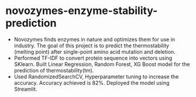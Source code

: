 # novozymes-enzyme-stability-prediction


* Novozymes finds enzymes in nature and optimizes them for use in industry. The goal of this project is to predict the thermostability (melting point) after single-point amino acid mutation and deletion.
* Performed TF-IDF to convert protein sequence into vectors using SKlearn. Built Linear Regression, Random Forest, XG Boost model for the prediction of thermostability(tm).
* Used RandomizedSearchCV, Hyperparameter tuning to increase the accuracy. Accuracy achieved is 82%. Deployed the model using Streamlit.
